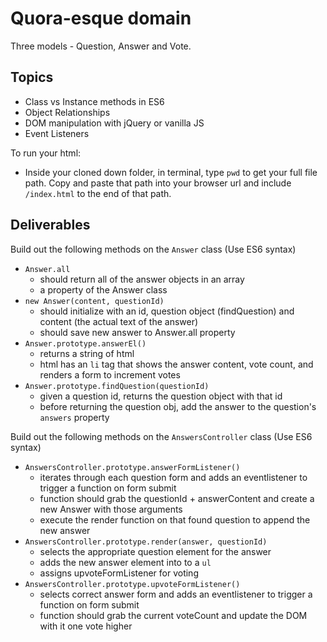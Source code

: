 # Quora-esque domain

Three models - Question, Answer and Vote.

## Topics

+ Class vs Instance methods in ES6
+ Object Relationships
+ DOM manipulation with jQuery or vanilla JS
+ Event Listeners

To run your html:

- Inside your cloned down folder, in terminal, type `pwd` to get your full file path. Copy and paste that path into your browser url and include `/index.html` to the end of that path.

## Deliverables

Build out the following methods on the `Answer` class (Use ES6 syntax)

+ `Answer.all`
  + should return all of the answer objects in an array
  + a property of the Answer class
+ `new Answer(content, questionId)`
  + should initialize with an id, question object (findQuestion) and content (the actual text of the answer)
  + should save new answer to Answer.all property
+ `Answer.prototype.answerEl()`
  + returns a string of html
  + html has an `li` tag that shows the answer content, vote count, and renders a form to increment votes
+ `Answer.prototype.findQuestion(questionId)`
  + given a question id, returns the question object with that id
  + before returning the question obj, add the answer to the question's `answers` property

Build out the following methods on the `AnswersController` class (Use ES6 syntax)

+ `AnswersController.prototype.answerFormListener()`
  + iterates through each question form and adds an eventlistener to trigger a function on form submit
  + function should grab the questionId + answerContent and create a new Answer with those arguments
  + execute the render function on that found question to append the new answer
+ `AnswersController.prototype.render(answer, questionId)`
  + selects the appropriate question element for the answer
  + adds the new answer element into to a `ul`
  + assigns upvoteFormListener for voting
+ `AnswersController.prototype.upvoteFormListener()`
  + selects correct answer form and adds an eventlistener to trigger a function on form submit
  + function should grab the current voteCount and update the DOM with it one vote higher
